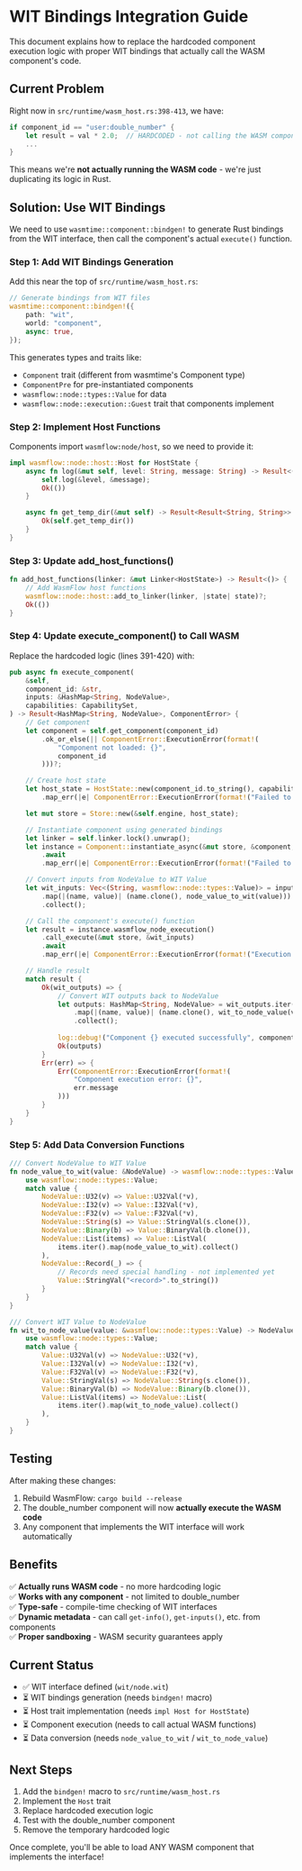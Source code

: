 # WIT Bindings Integration Guide

This document explains how to replace the hardcoded component execution logic with proper WIT bindings that actually call the WASM component's code.

## Current Problem

Right now in `src/runtime/wasm_host.rs:398-413`, we have:

```rust
if component_id == "user:double_number" {
    let result = val * 2.0;  // HARDCODED - not calling the WASM component!
    ...
}
```

This means we're **not actually running the WASM code** - we're just duplicating its logic in Rust.

## Solution: Use WIT Bindings

We need to use `wasmtime::component::bindgen!` to generate Rust bindings from the WIT interface, then call the component's actual `execute()` function.

### Step 1: Add WIT Bindings Generation

Add this near the top of `src/runtime/wasm_host.rs`:

```rust
// Generate bindings from WIT files
wasmtime::component::bindgen!({
    path: "wit",
    world: "component",
    async: true,
});
```

This generates types and traits like:
- `Component` trait (different from wasmtime's Component type)
- `ComponentPre` for pre-instantiated components  
- `wasmflow::node::types::Value` for data
- `wasmflow::node::execution::Guest` trait that components implement

### Step 2: Implement Host Functions

Components import `wasmflow:node/host`, so we need to provide it:

```rust
impl wasmflow::node::host::Host for HostState {
    async fn log(&mut self, level: String, message: String) -> Result<()> {
        self.log(&level, &message);
        Ok(())
    }

    async fn get_temp_dir(&mut self) -> Result<Result<String, String>> {
        Ok(self.get_temp_dir())
    }
}
```

### Step 3: Update add_host_functions()

```rust
fn add_host_functions(linker: &mut Linker<HostState>) -> Result<()> {
    // Add WasmFlow host functions
    wasmflow::node::host::add_to_linker(linker, |state| state)?;
    Ok(())
}
```

### Step 4: Update execute_component() to Call WASM

Replace the hardcoded logic (lines 391-420) with:

```rust
pub async fn execute_component(
    &self,
    component_id: &str,
    inputs: &HashMap<String, NodeValue>,
    capabilities: CapabilitySet,
) -> Result<HashMap<String, NodeValue>, ComponentError> {
    // Get component
    let component = self.get_component(component_id)
        .ok_or_else(|| ComponentError::ExecutionError(format!(
            "Component not loaded: {}",
            component_id
        )))?;

    // Create host state
    let host_state = HostState::new(component_id.to_string(), capabilities)
        .map_err(|e| ComponentError::ExecutionError(format!("Failed to create host state: {}", e)))?;

    let mut store = Store::new(&self.engine, host_state);

    // Instantiate component using generated bindings
    let linker = self.linker.lock().unwrap();
    let instance = Component::instantiate_async(&mut store, &component, &linker)
        .await
        .map_err(|e| ComponentError::ExecutionError(format!("Failed to instantiate: {}", e)))?;

    // Convert inputs from NodeValue to WIT Value
    let wit_inputs: Vec<(String, wasmflow::node::types::Value)> = inputs.iter()
        .map(|(name, value)| (name.clone(), node_value_to_wit(value)))
        .collect();

    // Call the component's execute() function
    let result = instance.wasmflow_node_execution()
        .call_execute(&mut store, &wit_inputs)
        .await
        .map_err(|e| ComponentError::ExecutionError(format!("Execution failed: {}", e)))?;

    // Handle result
    match result {
        Ok(wit_outputs) => {
            // Convert WIT outputs back to NodeValue
            let outputs: HashMap<String, NodeValue> = wit_outputs.iter()
                .map(|(name, value)| (name.clone(), wit_to_node_value(value)))
                .collect();
            
            log::debug!("Component {} executed successfully", component_id);
            Ok(outputs)
        }
        Err(err) => {
            Err(ComponentError::ExecutionError(format!(
                "Component execution error: {}",
                err.message
            )))
        }
    }
}
```

### Step 5: Add Data Conversion Functions

```rust
/// Convert NodeValue to WIT Value
fn node_value_to_wit(value: &NodeValue) -> wasmflow::node::types::Value {
    use wasmflow::node::types::Value;
    match value {
        NodeValue::U32(v) => Value::U32Val(*v),
        NodeValue::I32(v) => Value::I32Val(*v),
        NodeValue::F32(v) => Value::F32Val(*v),
        NodeValue::String(s) => Value::StringVal(s.clone()),
        NodeValue::Binary(b) => Value::BinaryVal(b.clone()),
        NodeValue::List(items) => Value::ListVal(
            items.iter().map(node_value_to_wit).collect()
        ),
        NodeValue::Record(_) => {
            // Records need special handling - not implemented yet
            Value::StringVal("<record>".to_string())
        }
    }
}

/// Convert WIT Value to NodeValue
fn wit_to_node_value(value: &wasmflow::node::types::Value) -> NodeValue {
    use wasmflow::node::types::Value;
    match value {
        Value::U32Val(v) => NodeValue::U32(*v),
        Value::I32Val(v) => NodeValue::I32(*v),
        Value::F32Val(v) => NodeValue::F32(*v),
        Value::StringVal(s) => NodeValue::String(s.clone()),
        Value::BinaryVal(b) => NodeValue::Binary(b.clone()),
        Value::ListVal(items) => NodeValue::List(
            items.iter().map(wit_to_node_value).collect()
        ),
    }
}
```

## Testing

After making these changes:

1. Rebuild WasmFlow: `cargo build --release`
2. The double_number component will now **actually execute the WASM code**
3. Any component that implements the WIT interface will work automatically

## Benefits

✅ **Actually runs WASM code** - no more hardcoding logic  
✅ **Works with any component** - not limited to double_number  
✅ **Type-safe** - compile-time checking of WIT interfaces  
✅ **Dynamic metadata** - can call `get-info()`, `get-inputs()`, etc. from components  
✅ **Proper sandboxing** - WASM security guarantees apply  

## Current Status

- ✅ WIT interface defined (`wit/node.wit`)
- ⏳ WIT bindings generation (needs `bindgen!` macro)
- ⏳ Host trait implementation (needs `impl Host for HostState`)
- ⏳ Component execution (needs to call actual WASM functions)
- ⏳ Data conversion (needs `node_value_to_wit` / `wit_to_node_value`)

## Next Steps

1. Add the `bindgen!` macro to `src/runtime/wasm_host.rs`
2. Implement the `Host` trait
3. Replace hardcoded execution logic
4. Test with the double_number component
5. Remove the temporary hardcoded logic

Once complete, you'll be able to load ANY WASM component that implements the interface!
